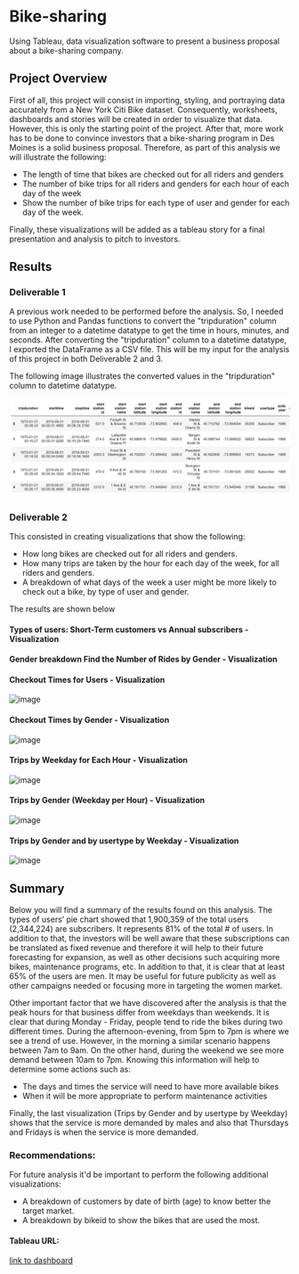 # Bike-sharing
Using Tableau, data visualization software to present a business proposal about a bike-sharing company. 

## Project Overview
First of all, this project will consist in importing, styling, and portraying data accurately from a New York Citi Bike dataset. Consequently, worksheets, dashboards and stories will be created in order to visualize that data. However, this is only the starting point of the project. After that, more work has to be done to convince investors that a bike-sharing program in Des Moines is a solid business proposal. Therefore, as part of this analysis we will illustrate the following: 

* The length of time that bikes are checked out for all riders and genders
* The number of bike trips for all riders and genders for each hour of each day of the week
* Show the number of bike trips for each type of user and gender for each day of the week.

Finally, these visualizations will be added as a tableau story for a final presentation and analysis to pitch to investors.

## Results
### Deliverable 1
A previous work needed to be performed before the analysis. So, I needed to use Python and Pandas functions to convert the "tripduration" column from an integer to a datetime datatype to get the time in hours, minutes, and seconds. After converting the "tripduration" column to a datetime datatype, I exported the DataFrame as a CSV file. This will be my input for the analysis of this project in both Deliverable 2 and 3. 

The following image illustrates the converted values in the "tripduration" column to datetime datatype.

![image](https://github.com/rdonosob1/Bikesharing/blob/main/Resources/DataFrame%20-%20Deliverable%201.png)

### Deliverable 2
This consisted in creating visualizations that show the following:

* How long bikes are checked out for all riders and genders.
* How many trips are taken by the hour for each day of the week, for all riders and genders.
* A breakdown of what days of the week a user might be more likely to check out a bike, by type of user and gender.

The results are shown below
#### Types of users: Short-Term customers vs Annual subscribers - Visualization
#### Gender breakdown Find the Number of Rides by Gender - Visualization

#### Checkout Times for Users - Visualization
![image]()

#### Checkout Times by Gender - Visualization
![image]()

#### Trips by Weekday for Each Hour - Visualization
![image]()

#### Trips by Gender (Weekday per Hour) - Visualization
![image]()

#### Trips by Gender and by usertype by Weekday - Visualization
![image]()

## Summary
Below you will find a summary of the results found on this analysis.
The types of users’ pie chart showed that 1,900,359 of the total users (2,344,224) are subscribers. It represents 81% of the total # of users. In addition to that, the investors will be well aware that these subscriptions can be translated as fixed revenue and therefore it will help to their future forecasting for expansion, as well as other decisions such acquiring more bikes, maintenance programs, etc. 
In addition to that, it is clear that at least 65% of the users are men. It may be useful for future publicity as well as other campaigns needed or focusing more in targeting the women market. 

Other important factor that we have discovered after the analysis is that the peak hours for that business differ from weekdays than weekends. It is clear that during Monday - Friday, people tend to ride the bikes during two different times. During the afternoon-evening, from 5pm to 7pm is where we see a trend of use. However, in the morning a similar scenario happens between 7am to 9am. On the other hand, during the weekend we see more demand between 10am to 7pm. Knowing this information will help to determine some actions such as: 
 * The days and times the service will need to have more available bikes
 * When it will be more appropriate to perform maintenance activities

Finally, the last visualization (Trips by Gender and by usertype by Weekday) shows that the service is more demanded by males and also that Thursdays and Fridays is when the service is more demanded. 

### Recommendations:
For future analysis it'd be important to perform the following additional visualizations:
  * A breakdown of customers by date of birth (age) to know better the target market.
  * A breakdown by bikeid to show the bikes that are used the most.

#### Tableau URL:
[link to dashboard](https://public.tableau.com/views/Bike-SharingDesMoines/Story1?:language=es-ES&publish=yes&:display_count=n&:origin=viz_share_link)


